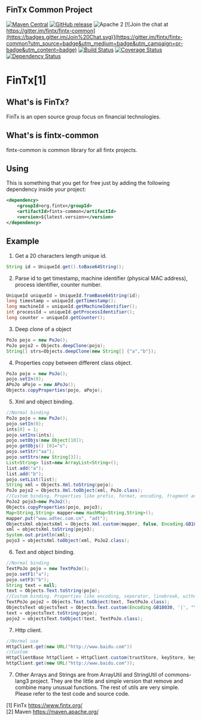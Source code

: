## FinTx Common Project

[![Maven Central](https://maven-badges.herokuapp.com/maven-central/org.fintx/fintx-common/badge.svg?style=flat-square)](https://maven-badges.herokuapp.com/maven-central/org.fintx/fintx-common/)
[![GitHub release](https://img.shields.io/github/release/fintx/fintx-common.svg)](https://github.com/fintx/fintx-common/releases)
![Apache 2](http://img.shields.io/badge/license-Apache%202-red.svg)
[![Join the chat at https://gitter.im/fintx/fintx-common](https://badges.gitter.im/Join%20Chat.svg)](https://gitter.im/fintx/fintx-common?utm_source=badge&utm_medium=badge&utm_campaign=pr-badge&utm_content=badge)
[![Build Status](https://travis-ci.org/fintx/fintx-common.svg?branch=master)](https://travis-ci.org/fintx/fintx-common)
[![Coverage Status](https://coveralls.io/repos/github/fintx/fintx-common/badge.svg)](https://coveralls.io/github/fintx/fintx-common)
[![Dependency Status](https://www.versioneye.com/user/projects/598c0fc3368b08388f34135b/badge.svg?style=flat)](https://www.versioneye.com/user/projects/598c0fc3368b08388f34135b)


# FinTx[1]

## What's is FinTx?

FinTx is an open source group focus on financial technologies.

## What's is fintx-common

fintx-common is common library for all fintx projects.

## Using
This is something that you get for free just by adding the following dependency inside your project:

```xml
<dependency>
    <groupId>org.fintx</groupId>
    <artifactId>fintx-common</artifactId>
    <version>${latest.version></version>
</dependency>
```
## Example
1. Get a 20 characters length unique id.

```java
String id = UniqueId.get().toBase64String();
```
2. Parse id to get timestamp, machine identifier (physical MAC address), process identifier, counter number.

```java
UniqueId uniqueId = UniqueId.fromBase64String(id);    
long timestamp = uniqueId.getTimestamp();    
long machineId = uniqueId.getMachineIdentifier();    
int processId = uniqueId.getProcessIdentifier();    
long counter = uniqueId.getCounter();    
```
3. Deep clone of a object

```java
PoJo pojo = new PoJo();
PoJo pojo2 = Objects.deepClone(pojo);
String[] strs=Objects.deepClone(new String[] {"a","b"});
```
4. Properties copy between different class object.

```java
PoJo pojo = new PoJo();
pojo.setIn(0);
APoJo aPojo = new APoJo();
Objects.copyProperties(pojo, aPojo); 
```

5. Xml and object binding.

```java
//Normal binding
PoJo pojo = new PoJo();
pojo.setIn(0);
ints[0] = 1;
pojo.setIns(ints);
pojo.setObjs(new Object[10]);
pojo.getObjs() [0]="s";
pojo.setStr("aa");
pojo.setStrs(new String[3]);
List<String> list=new ArrayList<String>();
list.add("a");
list.add("b");
pojo.setList(list);
String xml = Objects.Xml.toString(pojo);
PoJo pojo2 = Objects.Xml.toObject(xml, PoJo.class);
//Custom binding. Properties like prefix, format, encoding, fragment and headers could be specified.
PoJo2 pojo3=new PoJo2();
Objects.copyProperties(pojo, pojo3);
Map<String,String> mapper=new HashMap<String,String>();
mapper.put("www.adtec.com.cn", "adt");
ObjectsXml objectsXml = Objects.Xml.custom(mapper, false, Encoding.GB18030, false, "<?xml version=\"1.0\" encoding=\"UTF-8\"?>");
xml = objectsXml.toString(pojo3);
System.out.println(xml);
pojo3 = objectsXml.toObject(xml, PoJo2.class);
```

6. Text and object binding.

```java
//Normal binding
TextPoJo pojo = new TextPoJo();
pojo.setF1("a");
pojo.setF3("b");
String text = null;
text = Objects.Text.toString(pojo);
//Custom binding. Properties like encoding, seperator, linebreak, withname and associate could be specified.
TextPoJo pojo2 = Objects.Text.toObject(text, TextPoJo.class);
ObjectsText objectsText = Objects.Text.custom(Encoding.GB18030, '|', "\r\n", true, '=');
text = objectsText.toString(pojo);
pojo2 = objectsText.toObject(text, TextPoJo.class);

```

7. Http client. 

```java
//Normal use
HttpClient.get(new URL("http://www.baidu.com"))
//Custom
HttpClientBase httpClient = HttpClient.custom(trustStore, keyStore, keyPass);
httpClient.get(new URL("http://www.baidu.com"));
```

7. Other Arrays and Strings are from ArrayUtil and StringUtil of commons-lang3 project. They are the little and simple version that remove and combine many unusual functions. The rest of utils are very simple. Please refer to the test code and source code.




[1] FinTx https://www.fintx.org/    
[2] Maven https://maven.apache.org/
